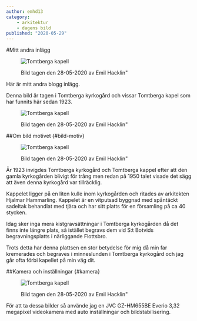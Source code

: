 ```yaml
---
author: emhd13
category:
    - arkitektur
    - dagens bild
published: "2020-05-29"
---
```

#Mitt andra inlägg

<figure class="figure right w25">
<img src="image/tomtberga-kapell.jpg&w=245&h=245&crop-to-fit&area=5,0,10,20&save-as=jpg&q=90" alt="Tomtberga kapell" />
<figcaption>
<p>Bild tagen den 28-05-2020 av Emil Hacklin"</p>
</figcaption>
</figure>

Här är mitt andra blogg inlägg.

Denna bild är tagen i Tomtberga kyrkogård och vissar Tomtberga kapel som har funnits här sedan 1923.

<!--more-->

<figure class="figure center w67">
<img src="image/tomtberga-kapell.jpg&w=657&save-as=jpg&q=90" alt="Tomtberga kapell" />
<figcaption>
<p>Bild tagen den 28-05-2020 av Emil Hacklin"</p>
</figcaption>
</figure>

##Om bild motivet {#bild-motiv}
<figure class="figure right w40">
<img src="image/tomtberga-kapell.jpg&w=392&crop-to-fit&area=0,10,0,30&convolve=sharpen&f=selective_blur&save-as=jpg&q=90" alt="Tomtberga kapell" />
<figcaption>
<p>Bild tagen den 28-05-2020 av Emil Hacklin"</p>
</figcaption>
</figure>

År 1923 invigdes Tomtberga kyrkogård och Tomtberga kappel efter att den gamla kyrkogården blivigt för trång men redan på 1950 talet visade det sägg att även denna kyrkogård var tillräcklig.

Kappelet ligger på en liten kulle inom kyrkogården och ritades av arkitekten Hjalmar Hammarling. Kappelet är en vitputsad byggnad med spåntäckt sadeltak behandlat med tjära och har sitt platts för en församling på ca 40 stycken.

Idag sker inga mera kistgravsättningar i Tomtberga kyrkogården då det finns inte längre plats, så istället begravs dem vid S:t Botvids begravningsplatts i närliggande Flottsbro.

Trots detta har denna plattsen en stor betydelse för mig då min far kremerades och begraves i minneslunden i Tomtberga kyrkogård och jag går ofta förbi kapellet på min väg dit.

##Kamera och inställningar  {#kamera}
<figure class="figure left w40">
<img src="image/tomtberga-kapell.jpg&w=392&f=grayscale&save-as=jpg&q=90" alt="Tomtberga kapell" />
<figcaption>
<p>Bild tagen den 28-05-2020 av Emil Hacklin"</p>
</figcaption>
</figure>

För att ta dessa bilder så använde jag en JVC GZ-HM655BE Everio 3,32 megapixel videokamera med auto inställningar och bildstabilisering.
